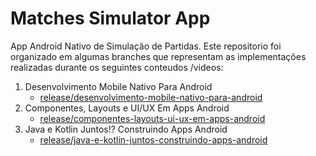 # Matches Simulator App

App Android Nativo de Simulação de Partidas. Este repositorio foi organizado em algumas branches que representam as implementações realizadas durante os seguintes conteudos /videos:

1. Desenvolvimento Mobile Nativo Para Android
      - [release/desenvolvimento-mobile-nativo-para-android](https://github.com/rafaeloliveirap11/matches-simulator-app/tree/release/desenvolvimento-mobile-nativo-para-android)
2. Componentes, Layouts e UI/UX Em Apps Android
      - [release/componentes-layouts-ui-ux-em-apps-android](https://github.com/rafaeloliveirap11/matches-simulator-app/tree/release/componentes-layouts-ui-ux-em-apps-android)
3. Java e Kotlin Juntos!? Construindo Apps Android
      - [release/java-e-kotlin-juntos-construindo-apps-android](https://github.com/rafaeloliveirap11/matches-simulator-app/tree/release/java-e-kotlin-juntos-construindo-apps-android)
      
      
      
      

